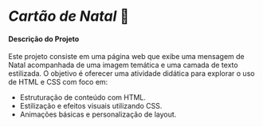 # *Cartão de Natal* 🎁

#### Descrição do Projeto
Este projeto consiste em uma página web que exibe uma mensagem de Natal acompanhada de uma imagem temática e uma camada de texto estilizada. O objetivo é oferecer uma atividade didática para explorar o uso de HTML e CSS com foco em:
- Estruturação de conteúdo com HTML.
- Estilização e efeitos visuais utilizando CSS.
- Animações básicas e personalização de layout.

